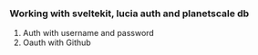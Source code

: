 ### Working with sveltekit, lucia auth and planetscale db

1. Auth with username and password
2. Oauth with Github
